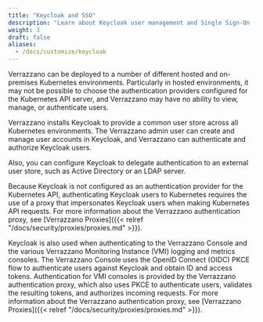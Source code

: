 ```yaml
---
title: "Keycloak and SSO"
description: "Learn about Keycloak user management and Single Sign-On (SSO)"
weight: 3
draft: false
aliases:
  - /docs/customize/keycloak
---
```


Verrazzano can be deployed to a number of different hosted and on-premises Kubernetes environments. Particularly in hosted environments, it may not be possible to choose the authentication providers configured for the Kubernetes API server, and Verrazzano may have no ability to view, manage, or authenticate users.

Verrazzano installs Keycloak to provide a common user store across all Kubernetes environments. The Verrazzano admin user can create and manage user accounts in Keycloak, and Verrazzano can authenticate and authorize Keycloak users.

Also, you can configure Keycloak to delegate authentication to an external user store, such as Active Directory or an LDAP server.

Because Keycloak is not configured as an authentication provider for the Kubernetes API, authenticating Keycloak users to Kubernetes requires the use of a proxy that impersonates Keycloak users when making Kubernetes API requests. For more information about the Verrazzano authentication proxy, see [Verrazzano Proxies]({{< relref "/docs/security/proxies/proxies.md" >}}).

Keycloak is also used when authenticating to the Verrazzano Console and the various Verrazzano Monitoring Instance (VMI) logging and metrics consoles. The Verrazzano Console uses the OpenID Connect (OIDC) PKCE flow to authenticate users against Keycloak and obtain ID and access tokens. Authentication for VMI consoles is provided by the Verrazzano authentication proxy, which also uses PKCE to authenticate users, validates the resulting tokens, and authorizes incoming requests. For more information about the Verrazzano authentication proxy, see [Verrazzano Proxies]({{< relref "/docs/security/proxies/proxies.md" >}}).
